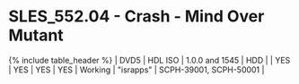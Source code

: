# SLES_552.04 - Crash - Mind Over Mutant

{% include table_header %}
| DVD5 | HDL ISO | 1.0.0 and 1545 | HDD |  | YES | YES | YES | YES | Working | "israpps" | SCPH-39001, SCPH-50001 |  
